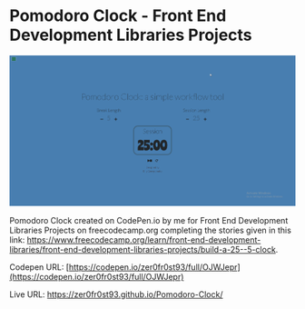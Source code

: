 # Pomodoro Clock - Front End Development Libraries Projects

![](Preview.png)

Pomodoro Clock created on CodePen.io by me for Front End Development Libraries Projects on freecodecamp.org completing the stories given in this link: 
https://www.freecodecamp.org/learn/front-end-development-libraries/front-end-development-libraries-projects/build-a-25--5-clock.

Codepen URL: [https://codepen.io/zer0fr0st93/full/OJWJepr](https://codepen.io/zer0fr0st93/full/OJWJepr)

Live URL: https://zer0fr0st93.github.io/Pomodoro-Clock/
